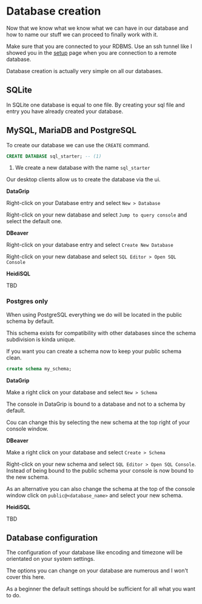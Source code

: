 # Database creation

Now that we know what we know what we can have in our database and how to name our stuff we can proceed to finally 
work with it.

Make sure that you are connected to your RDBMS. Use an ssh tunnel like I showed you in the [setup](../01/setup.md) 
page when you are connection to a remote database.

Database creation is actually very simple on all our databases.

## SQLite

In SQLite one database is equal to one file. By creating your sql file and entry you have already created your database.

## MySQL, MariaDB and PostgreSQL

To create our database we can use the `CREATE` command.

```sql
CREATE DATABASE sql_starter; -- (1)
```

1. We create a new database with the name `sql_starter`

Our desktop clients allow us to create the database via the ui.

**DataGrip**

Right-click on your Database entry and select `New > Database`

Right-click on your new database and select `Jump to query console` and select the default one.

**DBeaver**

Right-click on your database entry and select `Create New Database`

Right-click on your new database and select `SQL Editor > Open SQL Console`

**HeidiSQL**

TBD

### Postgres only

When using PostgreSQL everything we do will be located in the public schema by default.

This schema exists for compatibility with other databases since the schema subdivision is kinda unique.

If you want you can create a schema now to keep your public schema clean.

```sql
create schema my_schema;
```

**DataGrip**

Make a right click on your database and select `New > Schema`

The console in DataGrip is bound to a database and not to a schema by default.

Cou can change this by selecting the new schema at the top right of your console window.


**DBeaver**

Make a right click on your database and select `Create > Schema`

Right-click on your new schema and select `SQL Editor > Open SQL Console`. Instead of being bound to the public 
schema your console is now bound to the new schema.

As an alternative you can also change the schema at the top of the console window click on `public@<database_name>` 
and select your new schema.

**HeidiSQL**

TBD


## Database configuration
The configuration of your database like encoding and timezone will be orientated on your system settings.

The options you can change on your database are numerous and I won't cover this here.

As a beginner the default settings should be sufficient for all what you want to do.
